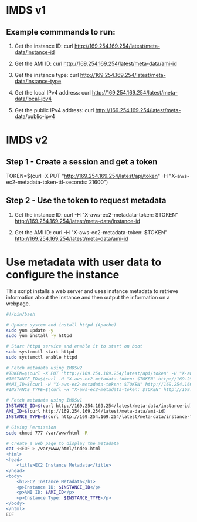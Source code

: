 # IMDS v1

## Example commmands to run:

1. Get the instance ID:
curl http://169.254.169.254/latest/meta-data/instance-id

2. Get the AMI ID:
curl http://169.254.169.254/latest/meta-data/ami-id

3. Get the instance type:
curl http://169.254.169.254/latest/meta-data/instance-type

4. Get the local IPv4 address:
curl http://169.254.169.254/latest/meta-data/local-ipv4

5. Get the public IPv4 address:
curl http://169.254.169.254/latest/meta-data/public-ipv4


# IMDS v2

## Step 1 - Create a session and get a token

TOKEN=$(curl -X PUT "http://169.254.169.254/latest/api/token" -H "X-aws-ec2-metadata-token-ttl-seconds: 21600")

## Step 2 - Use the token to request metadata

1. Get the instance ID:
curl -H "X-aws-ec2-metadata-token: $TOKEN" http://169.254.169.254/latest/meta-data/instance-id

2. Get the AMI ID:
curl -H "X-aws-ec2-metadata-token: $TOKEN" http://169.254.169.254/latest/meta-data/ami-id

# Use metadata with user data to configure the instance

This script installs a web server and uses instance metadata to retrieve information about the instance and then output the information on a webpage.

```bash
#!/bin/bash

# Update system and install httpd (Apache)
sudo yum update -y
sudo yum install -y httpd

# Start httpd service and enable it to start on boot
sudo systemctl start httpd
sudo systemctl enable httpd

# Fetch metadata using IMDSv2
#TOKEN=$(curl -X PUT "http://169.254.169.254/latest/api/token" -H "X-aws-ec2-metadata-token-ttl-seconds: 21600")
#INSTANCE_ID=$(curl -H "X-aws-ec2-metadata-token: $TOKEN" http://169.254.169.254/latest/meta-data/instance-id)
#AMI_ID=$(curl -H "X-aws-ec2-metadata-token: $TOKEN" http://169.254.169.254/latest/meta-data/ami-id)
#INSTANCE_TYPE=$(curl -H "X-aws-ec2-metadata-token: $TOKEN" http://169.254.169.254/latest/meta-data/instance-type)

# Fetch metadata using IMDSv1
INSTANCE_ID=$(curl http://169.254.169.254/latest/meta-data/instance-id)
AMI_ID=$(curl http://169.254.169.254/latest/meta-data/ami-id)
INSTANCE_TYPE=$(curl http://169.254.169.254/latest/meta-data/instance-type)

# Giving Permission
sudo chmod 777 /var/www/html -R

# Create a web page to display the metadata
cat <<EOF > /var/www/html/index.html
<html>
<head>
    <title>EC2 Instance Metadata</title>
</head>
<body>
    <h1>EC2 Instance Metadata</h1>
    <p>Instance ID: $INSTANCE_ID</p>
    <p>AMI ID: $AMI_ID</p>
    <p>Instance Type: $INSTANCE_TYPE</p>
</body>
</html>
EOF
```
